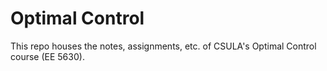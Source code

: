 # Optimal Control

This repo houses the notes, assignments, etc. of CSULA's Optimal Control
course (EE 5630).
